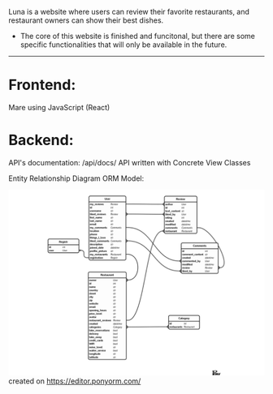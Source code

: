 Luna is a website where users can review their favorite restaurants, and restaurant owners can show their best dishes.

* The core of this website is finished and funcitonal, but there are some specific functionalities that will only be available in the future.

-------------------------------------


# Frontend: 
Mare using JavaScript (React)

# Backend: 
API's documentation: /api/docs/
API written with Concrete View Classes

Entity Relationship Diagram ORM Model:

![Alt text](backend/LunaORM_model.png "Luna ORM")
created on https://editor.ponyorm.com/
